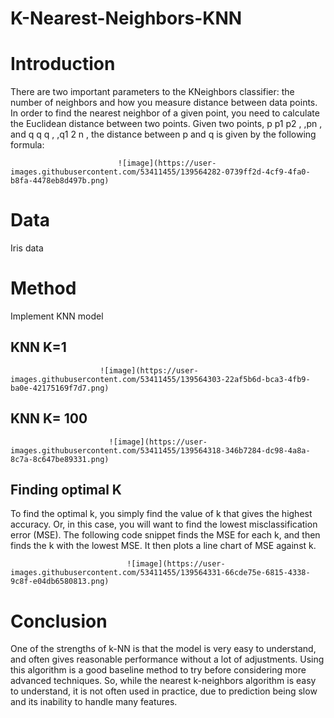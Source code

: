 # K-Nearest-Neighbors-KNN

# Introduction

There are two important parameters to the KNeighbors classifier: the number of neighbors and how you measure distance between data points.
In order to find the nearest neighbor of a given point, you need to calculate the Euclidean distance between two points.
Given two points, p p1 p2 , ,pn , and q q q , ,q1 2 n , the distance between p and q is given by the following formula:

                            ![image](https://user-images.githubusercontent.com/53411455/139564282-0739ff2d-4cf9-4fa0-b8fa-4478eb8d497b.png)


# Data

Iris data 

# Method

Implement KNN model

## KNN K=1
                        ![image](https://user-images.githubusercontent.com/53411455/139564303-22af5b6d-bca3-4fb9-ba0e-42175169f7d7.png)


## KNN K= 100

                          ![image](https://user-images.githubusercontent.com/53411455/139564318-346b7284-dc98-4a8a-8c7a-8c647be89331.png)


## Finding optimal K
To find the optimal k, you simply find the value of k that gives the highest accuracy. Or, in this case, you will want to find the lowest misclassification error (MSE). The following code snippet finds the MSE for each k, and then finds the k with the lowest MSE. It then plots a line chart of MSE against k.

                              ![image](https://user-images.githubusercontent.com/53411455/139564331-66cde75e-6815-4338-9c8f-e04db6580813.png)


# Conclusion

One of the strengths of k-NN is that the model is very easy to understand, and often gives reasonable performance without a lot of adjustments. Using this algorithm is a good baseline method to try before considering more advanced techniques. So, while the nearest k-neighbors algorithm is easy to understand, it is not often used in practice, due to prediction being slow and its inability to handle many features.
